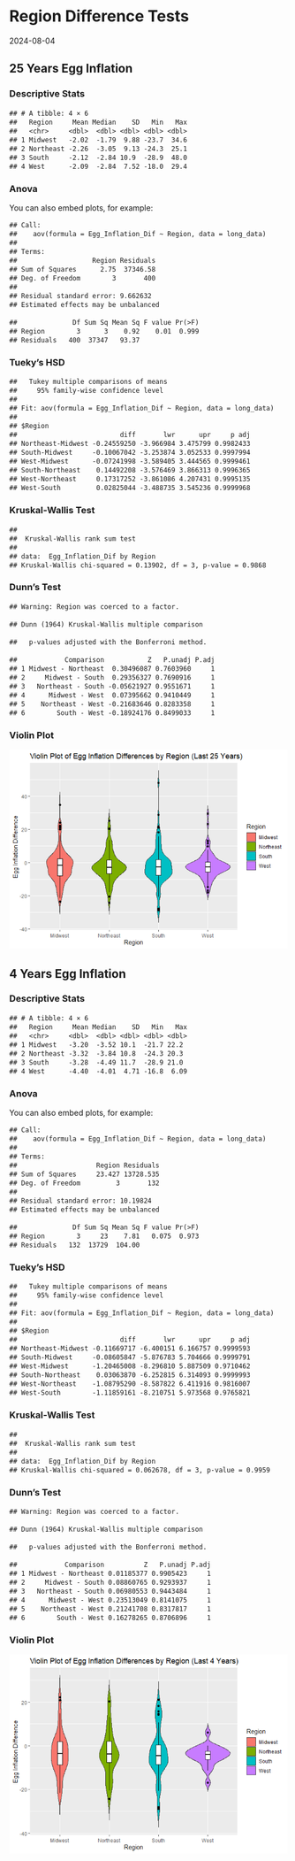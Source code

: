Region Difference Tests
================
2024-08-04

## 25 Years Egg Inflation

### Descriptive Stats

    ## # A tibble: 4 × 6
    ##   Region     Mean Median    SD   Min   Max
    ##   <chr>     <dbl>  <dbl> <dbl> <dbl> <dbl>
    ## 1 Midwest   -2.02  -1.79  9.88 -23.7  34.6
    ## 2 Northeast -2.26  -3.05  9.13 -24.3  25.1
    ## 3 South     -2.12  -2.84 10.9  -28.9  48.0
    ## 4 West      -2.09  -2.84  7.52 -18.0  29.4

### Anova

You can also embed plots, for example:

    ## Call:
    ##    aov(formula = Egg_Inflation_Dif ~ Region, data = long_data)
    ## 
    ## Terms:
    ##                   Region Residuals
    ## Sum of Squares      2.75  37346.58
    ## Deg. of Freedom        3       400
    ## 
    ## Residual standard error: 9.662632
    ## Estimated effects may be unbalanced

    ##              Df Sum Sq Mean Sq F value Pr(>F)
    ## Region        3      3    0.92    0.01  0.999
    ## Residuals   400  37347   93.37

### Tueky’s HSD

    ##   Tukey multiple comparisons of means
    ##     95% family-wise confidence level
    ## 
    ## Fit: aov(formula = Egg_Inflation_Dif ~ Region, data = long_data)
    ## 
    ## $Region
    ##                          diff       lwr      upr     p adj
    ## Northeast-Midwest -0.24559250 -3.966984 3.475799 0.9982433
    ## South-Midwest     -0.10067042 -3.253874 3.052533 0.9997994
    ## West-Midwest      -0.07241998 -3.589405 3.444565 0.9999461
    ## South-Northeast    0.14492208 -3.576469 3.866313 0.9996365
    ## West-Northeast     0.17317252 -3.861086 4.207431 0.9995135
    ## West-South         0.02825044 -3.488735 3.545236 0.9999968

### Kruskal-Wallis Test

    ## 
    ##  Kruskal-Wallis rank sum test
    ## 
    ## data:  Egg_Inflation_Dif by Region
    ## Kruskal-Wallis chi-squared = 0.13902, df = 3, p-value = 0.9868

### Dunn’s Test

    ## Warning: Region was coerced to a factor.

    ## Dunn (1964) Kruskal-Wallis multiple comparison

    ##   p-values adjusted with the Bonferroni method.

    ##            Comparison           Z   P.unadj P.adj
    ## 1 Midwest - Northeast  0.30496087 0.7603960     1
    ## 2     Midwest - South  0.29356327 0.7690916     1
    ## 3   Northeast - South -0.05621927 0.9551671     1
    ## 4      Midwest - West  0.07395662 0.9410449     1
    ## 5    Northeast - West -0.21683646 0.8283358     1
    ## 6        South - West -0.18924176 0.8499033     1

### Violin Plot

![](Regional-Differences-Comparison-Sheet_files/figure-gfm/Violin-Plot-1.png)<!-- -->

## 4 Years Egg Inflation

### Descriptive Stats

    ## # A tibble: 4 × 6
    ##   Region     Mean Median    SD   Min   Max
    ##   <chr>     <dbl>  <dbl> <dbl> <dbl> <dbl>
    ## 1 Midwest   -3.20  -3.52 10.1  -21.7 22.2 
    ## 2 Northeast -3.32  -3.84 10.8  -24.3 20.3 
    ## 3 South     -3.28  -4.49 11.7  -28.9 21.0 
    ## 4 West      -4.40  -4.01  4.71 -16.8  6.09

### Anova

You can also embed plots, for example:

    ## Call:
    ##    aov(formula = Egg_Inflation_Dif ~ Region, data = long_data)
    ## 
    ## Terms:
    ##                    Region Residuals
    ## Sum of Squares     23.427 13728.535
    ## Deg. of Freedom         3       132
    ## 
    ## Residual standard error: 10.19824
    ## Estimated effects may be unbalanced

    ##              Df Sum Sq Mean Sq F value Pr(>F)
    ## Region        3     23    7.81   0.075  0.973
    ## Residuals   132  13729  104.00

### Tueky’s HSD

    ##   Tukey multiple comparisons of means
    ##     95% family-wise confidence level
    ## 
    ## Fit: aov(formula = Egg_Inflation_Dif ~ Region, data = long_data)
    ## 
    ## $Region
    ##                          diff       lwr      upr     p adj
    ## Northeast-Midwest -0.11669717 -6.400151 6.166757 0.9999593
    ## South-Midwest     -0.08605847 -5.876783 5.704666 0.9999791
    ## West-Midwest      -1.20465008 -8.296810 5.887509 0.9710462
    ## South-Northeast    0.03063870 -6.252815 6.314093 0.9999993
    ## West-Northeast    -1.08795290 -8.587822 6.411916 0.9816007
    ## West-South        -1.11859161 -8.210751 5.973568 0.9765821

### Kruskal-Wallis Test

    ## 
    ##  Kruskal-Wallis rank sum test
    ## 
    ## data:  Egg_Inflation_Dif by Region
    ## Kruskal-Wallis chi-squared = 0.062678, df = 3, p-value = 0.9959

### Dunn’s Test

    ## Warning: Region was coerced to a factor.

    ## Dunn (1964) Kruskal-Wallis multiple comparison

    ##   p-values adjusted with the Bonferroni method.

    ##            Comparison          Z   P.unadj P.adj
    ## 1 Midwest - Northeast 0.01185377 0.9905423     1
    ## 2     Midwest - South 0.08860765 0.9293937     1
    ## 3   Northeast - South 0.06980553 0.9443484     1
    ## 4      Midwest - West 0.23513049 0.8141075     1
    ## 5    Northeast - West 0.21241708 0.8317817     1
    ## 6        South - West 0.16278265 0.8706896     1

### Violin Plot

![](Regional-Differences-Comparison-Sheet_files/figure-gfm/Violin%20Plot%204-1.png)<!-- -->
